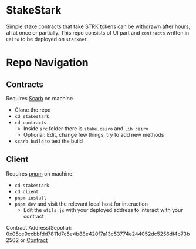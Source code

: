 # StakeStark

Simple stake contracts that take STRK tokens can be withdrawn after hours, all at once or partially. This repo consists of UI part and `contracts` written in `Cairo` to be deployed on `starknet`

# Repo Navigation

## Contracts

Requires [Scarb](https://docs.swmansion.com/scarb/download.html) on machine.

- Clone the repo
- `cd stakestark`
- `cd contracts`
  - Inside `src` folder there is `stake.cairo` and `lib.cairo`
  - Optional: Edit, change few things, try to add new methods
- `scarb build` to test the build

## Client

Requires [pnpm](https://pnpm.io/installation) on machine.

- `cd stakestark`
- `cd client`
- `pnpm install`
- `pnpm dev` and visit the relevant local host for interaction
  - Edit the `utils.js` with your deployed address to interact with your contract

Contract Address(Sepolia): 0x05ce9ccbbfdd7811d7c5e4b88e420f7a13c53774e244052dc5256df4b73b2502 or [Contract](https://sepolia.starkscan.co/contract/0x05ce9ccbbfdd7811d7c5e4b88e420f7a13c53774e244052dc5256df4b73b2502#overview)
